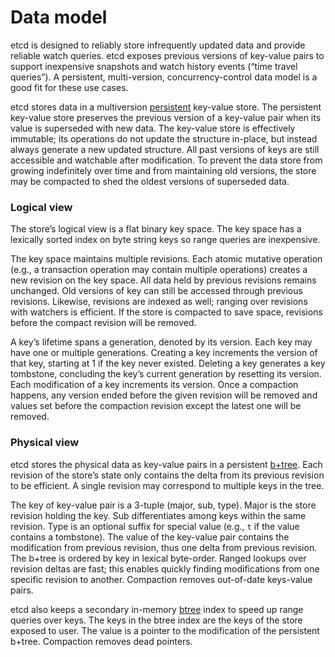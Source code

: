 # Data model

etcd is designed to reliably store infrequently updated data and provide reliable watch queries. etcd exposes previous versions of key-value pairs to support inexpensive snapshots and watch history events (“time travel queries”). A persistent, multi-version, concurrency-control data model is a good fit for these use cases.

etcd stores data in a multiversion [persistent][persistent-ds] key-value store. The persistent key-value store preserves the previous version of a key-value pair when its value is superseded with new data. The key-value store is effectively immutable; its operations do not update the structure in-place, but instead always generate a new updated structure. All past versions of keys are still accessible and watchable after modification. To prevent the data store from growing indefinitely over time and from maintaining old versions, the store may be compacted to shed the oldest versions of superseded data.

### Logical view

The store’s logical view is a flat binary key space. The key space has a lexically sorted index on byte string keys so range queries are inexpensive.

The key space maintains multiple revisions. Each atomic mutative operation (e.g., a transaction operation may contain multiple operations) creates a new revision on the key space. All data held by previous revisions remains unchanged. Old versions of key can still be accessed through previous revisions. Likewise, revisions are indexed as well; ranging over revisions with watchers is efficient. If the store is compacted to save space, revisions before the compact revision will be removed.

A key’s lifetime spans a generation, denoted by its version. Each key may have one or multiple generations. Creating a key increments the version of that key, starting at 1 if the key never existed. Deleting a key generates a key tombstone, concluding the key’s current generation by resetting its version. Each modification of a key increments its version. Once a compaction happens, any version ended before the given revision will be removed and values set before the compaction revision except the latest one will be removed.

### Physical view

etcd stores the physical data as key-value pairs in a persistent [b+tree][b+tree]. Each revision of the store’s state only contains the delta from its previous revision to be efficient. A single revision may correspond to multiple keys in the tree.

The key of key-value pair is a 3-tuple (major, sub, type). Major is the store revision holding the key. Sub differentiates among  keys within the same revision. Type is an optional suffix for special value (e.g., `t` if the value contains a tombstone). The value of the key-value pair contains the modification from previous revision, thus one delta from previous revision. The b+tree is ordered by key in lexical byte-order. Ranged lookups over revision deltas are fast; this enables quickly finding modifications from one specific revision to another. Compaction removes out-of-date keys-value pairs.

etcd also keeps a secondary in-memory [btree][btree] index to speed up range queries over keys. The keys in the btree index are the keys of the store exposed to user. The value is a pointer to the modification of the persistent b+tree. Compaction removes dead pointers.

[persistent-ds]: https://en.wikipedia.org/wiki/Persistent_data_structure
[btree]: https://en.wikipedia.org/wiki/B-tree
[b+tree]: https://en.wikipedia.org/wiki/B%2B_tree
